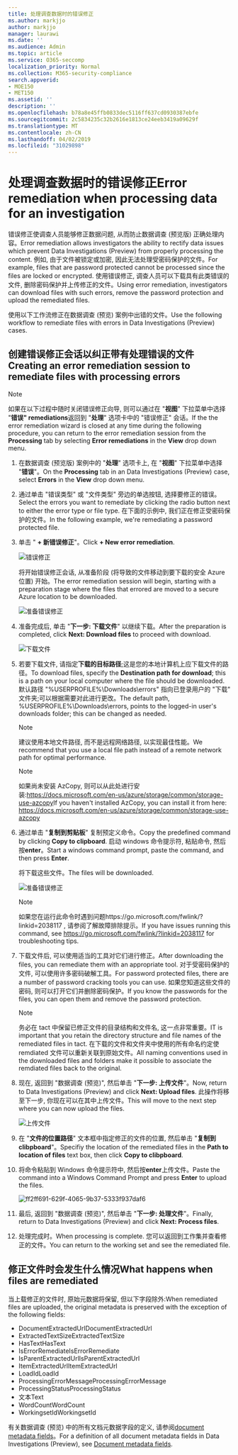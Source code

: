 ```yaml
---
title: 处理调查数据时的错误修正
ms.author: markjjo
author: markjjo
manager: laurawi
ms.date: ''
ms.audience: Admin
ms.topic: article
ms.service: O365-seccomp
localization_priority: Normal
ms.collection: M365-security-compliance
search.appverid:
- MOE150
- MET150
ms.assetid: ''
description: ''
ms.openlocfilehash: b78a8e45ffb0833dec5116ff637cd0930387ebfe
ms.sourcegitcommit: 2c5834235c32b2616e1813ce24eeb3419a09629f
ms.translationtype: MT
ms.contentlocale: zh-CN
ms.lasthandoff: 04/02/2019
ms.locfileid: "31029898"
---
```

# <a name="error-remediation-when-processing-data-for-an-investigation"></a><span data-ttu-id="79f98-102">处理调查数据时的错误修正</span><span class="sxs-lookup"><span data-stu-id="79f98-102">Error remediation when processing data for an investigation</span></span>

<span data-ttu-id="79f98-103">错误修正使调查人员能够修正数据问题, 从而防止数据调查 (预览版) 正确处理内容。</span><span class="sxs-lookup"><span data-stu-id="79f98-103">Error remediation allows investigators the ability to rectify data issues which prevent Data Investigations (Preview) from properly processing the content.</span></span> <span data-ttu-id="79f98-104">例如, 由于文件被锁定或加密, 因此无法处理受密码保护的文件。</span><span class="sxs-lookup"><span data-stu-id="79f98-104">For example, files that are password protected cannot be processed since the files are locked or encrypted.</span></span> <span data-ttu-id="79f98-105">使用错误修正, 调查人员可以下载具有此类错误的文件, 删除密码保护并上传修正的文件。</span><span class="sxs-lookup"><span data-stu-id="79f98-105">Using error remediation, investigators can download files with such errors, remove the password protection and upload the remediated files.</span></span>

<span data-ttu-id="79f98-106">使用以下工作流修正在数据调查 (预览) 案例中出错的文件。</span><span class="sxs-lookup"><span data-stu-id="79f98-106">Use the following workflow to remediate files with errors in Data Investigations (Preview) cases.</span></span>

## <a name="creating-an-error-remediation-session-to-remediate-files-with-processing-errors"></a><span data-ttu-id="79f98-107">创建错误修正会话以纠正带有处理错误的文件</span><span class="sxs-lookup"><span data-stu-id="79f98-107">Creating an error remediation session to remediate files with processing errors</span></span>

>[!NOTE]
><span data-ttu-id="79f98-108">如果在以下过程中随时关闭错误修正向导, 则可以通过在 "**视图**" 下拉菜单中选择 "**错误" remediations**返回到 "**处理**" 选项卡中的 "错误修正" 会话。</span><span class="sxs-lookup"><span data-stu-id="79f98-108">If the the error remediation wizard is closed at any time during the following procedure, you can return to the error remediation session from the **Processing** tab by selecting **Error remediations** in the **View** drop down menu.</span></span>

1. <span data-ttu-id="79f98-109">在数据调查 (预览版) 案例中的 "**处理**" 选项卡上, 在 "**视图**" 下拉菜单中选择 "**错误**"。</span><span class="sxs-lookup"><span data-stu-id="79f98-109">On the **Processing** tab in an Data Investigations (Preview) case, select **Errors** in the **View** drop down menu.</span></span>

2. <span data-ttu-id="79f98-110">通过单击 "错误类型" 或 "文件类型" 旁边的单选按钮, 选择要修正的错误。</span><span class="sxs-lookup"><span data-stu-id="79f98-110">Select the errors you want to remediate by clicking the radio button next to either the error type or file type.</span></span>  <span data-ttu-id="79f98-111">在下面的示例中, 我们正在修正受密码保护的文件。</span><span class="sxs-lookup"><span data-stu-id="79f98-111">In the following example, we're remediating a password protected file.</span></span>

3. <span data-ttu-id="79f98-112">单击 " **+ 新错误修正**"。</span><span class="sxs-lookup"><span data-stu-id="79f98-112">Click **+ New error remediation**.</span></span>

    ![错误修正](../media/8c2faf1a-834b-44fc-b418-6a18aed8b81a.png)

    <span data-ttu-id="79f98-114">将开始错误修正会话, 从准备阶段 (将导致的文件移动到要下载的安全 Azure 位置) 开始。</span><span class="sxs-lookup"><span data-stu-id="79f98-114">The error remediation session will begin, starting with a preparation stage where the files that errored are moved to a secure Azure location to be downloaded.</span></span>

    ![准备错误修正](../media/390572ec-7012-47c4-a6b6-4cbb5649e8a8.png)

4. <span data-ttu-id="79f98-116">准备完成后, 单击 "**下一步: 下载文件**" 以继续下载。</span><span class="sxs-lookup"><span data-stu-id="79f98-116">After the preparation is completed, click **Next: Download files** to proceed with download.</span></span>

    ![下载文件](../media/6ac04b09-8e13-414a-9e24-7c75ba586363.png)

5. <span data-ttu-id="79f98-118">若要下载文件, 请指定**下载的目标路径**;这是您的本地计算机上应下载文件的路径。</span><span class="sxs-lookup"><span data-stu-id="79f98-118">To download files, specify the **Destination path for download**; this is a path on your local computer where the file should be downloaded.</span></span>  <span data-ttu-id="79f98-119">默认路径 "%USERPROFILE%\Downloads\errors" 指向已登录用户的 "下载" 文件夹;可以根据需要对此进行更改。</span><span class="sxs-lookup"><span data-stu-id="79f98-119">The default path, %USERPROFILE%\Downloads\errors, points to the logged-in user's downloads folder; this can be changed as needed.</span></span>

    >[!NOTE]
    ><span data-ttu-id="79f98-120">建议使用本地文件路径, 而不是远程网络路径, 以实现最佳性能。</span><span class="sxs-lookup"><span data-stu-id="79f98-120">We recommend that you use a local file path instead of a remote network path for optimal performance.</span></span>

    > [!NOTE]
    > <span data-ttu-id="79f98-121">如果尚未安装 AzCopy, 则可以从此处进行安装:https://docs.microsoft.com/en-us/azure/storage/common/storage-use-azcopy</span><span class="sxs-lookup"><span data-stu-id="79f98-121">If you haven't installed AzCopy, you can install it from here: https://docs.microsoft.com/en-us/azure/storage/common/storage-use-azcopy</span></span>

6. <span data-ttu-id="79f98-122">通过单击 "**复制到剪贴板**" 复制预定义命令。</span><span class="sxs-lookup"><span data-stu-id="79f98-122">Copy the predefined command by clicking **Copy to clipboard**.</span></span> <span data-ttu-id="79f98-123">启动 windows 命令提示符, 粘贴命令, 然后按**enter**。</span><span class="sxs-lookup"><span data-stu-id="79f98-123">Start a windows command prompt, paste the command, and then press **Enter**.</span></span>  

    <span data-ttu-id="79f98-124">将下载这些文件。</span><span class="sxs-lookup"><span data-stu-id="79f98-124">The files will be downloaded.</span></span>

    ![准备错误修正](../media/f364ab4d-31c5-4375-b69f-650f694a2f69.png)

     > [!NOTE]
     > <span data-ttu-id="79f98-126">如果您在运行此命令时遇到问题https://go.microsoft.com/fwlink/?linkid=2038117 , 请参阅了解故障排除提示。</span><span class="sxs-lookup"><span data-stu-id="79f98-126">If you have issues running this command, see https://go.microsoft.com/fwlink/?linkid=2038117 for troubleshooting tips.</span></span>

7. <span data-ttu-id="79f98-127">下载文件后, 可以使用适当的工具对它们进行修正。</span><span class="sxs-lookup"><span data-stu-id="79f98-127">After downloading the files, you can remediate them with an appropriate tool.</span></span> <span data-ttu-id="79f98-128">对于受密码保护的文件, 可以使用许多密码破解工具。</span><span class="sxs-lookup"><span data-stu-id="79f98-128">For password protected files, there are a number of password cracking tools you can use.</span></span> <span data-ttu-id="79f98-129">如果您知道这些文件的密码, 则可以打开它们并删除密码保护。</span><span class="sxs-lookup"><span data-stu-id="79f98-129">If you know the passwords for the files, you can open them and remove the password protection.</span></span>
    > [!NOTE]
    > <span data-ttu-id="79f98-130">务必在 tact 中保留已修正文件的目录结构和文件名, 这一点非常重要。</span><span class="sxs-lookup"><span data-stu-id="79f98-130">IT is important that you retain the directory structure and file names of the remediated files in tact.</span></span>  <span data-ttu-id="79f98-131">在下载的文件和文件夹中使用的所有命名约定使 remdiated 文件可以重新关联到原始文件。</span><span class="sxs-lookup"><span data-stu-id="79f98-131">All naming conventions used in the downloaded files and folders make it possible to associate the remdiated files back to the original.</span></span>

8. <span data-ttu-id="79f98-132">现在, 返回到 "数据调查 (预览)", 然后单击 "**下一步: 上传文件**"。</span><span class="sxs-lookup"><span data-stu-id="79f98-132">Now, return to Data Investigations (Preview) and click **Next: Upload files**.</span></span>  <span data-ttu-id="79f98-133">此操作将移至下一步, 你现在可以在其中上传文件。</span><span class="sxs-lookup"><span data-stu-id="79f98-133">This will move to the next step where you can now upload the files.</span></span>

    ![上传文件](../media/af3d8617-1bab-4ecd-8de0-22e53acba240.png)

9. <span data-ttu-id="79f98-135">在 "**文件的位置路径**" 文本框中指定修正的文件的位置, 然后单击 "**复制到 clibpboard**"。</span><span class="sxs-lookup"><span data-stu-id="79f98-135">Specifiy the location of the remediated files in the **Path to location of files** text box, then click **Copy to clibpboard**.</span></span>

10. <span data-ttu-id="79f98-136">将命令粘贴到 Windows 命令提示符中, 然后按**enter**上传文件。</span><span class="sxs-lookup"><span data-stu-id="79f98-136">Paste the command into a Windows Command Prompt and press **Enter** to upload the files.</span></span>

    ![ff2ff691-629f-4065-9b37-5333f937daf6](../media/ff2ff691-629f-4065-9b37-5333f937daf6.png)

11. <span data-ttu-id="79f98-138">最后, 返回到 "数据调查 (预览)", 然后单击 "**下一步: 处理文件**"。</span><span class="sxs-lookup"><span data-stu-id="79f98-138">Finally, return to Data Investigations (Preview) and click **Next: Process files**.</span></span>

12. <span data-ttu-id="79f98-139">处理完成时。</span><span class="sxs-lookup"><span data-stu-id="79f98-139">When processing is complete.</span></span>  <span data-ttu-id="79f98-140">您可以返回到工作集并查看修正的文件。</span><span class="sxs-lookup"><span data-stu-id="79f98-140">You can return to the working set and see the remediated file.</span></span>

## <a name="what-happens-when-files-are-remediated"></a><span data-ttu-id="79f98-141">修正文件时会发生什么情况</span><span class="sxs-lookup"><span data-stu-id="79f98-141">What happens when files are remediated</span></span>

<span data-ttu-id="79f98-142">当上载修正的文件时, 原始元数据将保留, 但以下字段除外:</span><span class="sxs-lookup"><span data-stu-id="79f98-142">When remediated files are uploaded, the original metadata is preserved with the exception of the following fields:</span></span> 

- <span data-ttu-id="79f98-143">DocumentExtractedUrl</span><span class="sxs-lookup"><span data-stu-id="79f98-143">DocumentExtractedUrl</span></span>
- <span data-ttu-id="79f98-144">ExtractedTextSize</span><span class="sxs-lookup"><span data-stu-id="79f98-144">ExtractedTextSize</span></span>
- <span data-ttu-id="79f98-145">HasText</span><span class="sxs-lookup"><span data-stu-id="79f98-145">HasText</span></span>
- <span data-ttu-id="79f98-146">IsErrorRemediate</span><span class="sxs-lookup"><span data-stu-id="79f98-146">IsErrorRemediate</span></span>
- <span data-ttu-id="79f98-147">IsParentExtractedUrl</span><span class="sxs-lookup"><span data-stu-id="79f98-147">IsParentExtractedUrl</span></span>
- <span data-ttu-id="79f98-148">ItemExtractedUrl</span><span class="sxs-lookup"><span data-stu-id="79f98-148">ItemExtractedUrl</span></span>
- <span data-ttu-id="79f98-149">LoadId</span><span class="sxs-lookup"><span data-stu-id="79f98-149">LoadId</span></span>
- <span data-ttu-id="79f98-150">ProcessingErrorMessage</span><span class="sxs-lookup"><span data-stu-id="79f98-150">ProcessingErrorMessage</span></span>
- <span data-ttu-id="79f98-151">ProcessingStatus</span><span class="sxs-lookup"><span data-stu-id="79f98-151">ProcessingStatus</span></span>
- <span data-ttu-id="79f98-152">文本</span><span class="sxs-lookup"><span data-stu-id="79f98-152">Text</span></span>
- <span data-ttu-id="79f98-153">WordCount</span><span class="sxs-lookup"><span data-stu-id="79f98-153">WordCount</span></span>
- <span data-ttu-id="79f98-154">WorkingsetId</span><span class="sxs-lookup"><span data-stu-id="79f98-154">WorkingsetId</span></span>

<span data-ttu-id="79f98-155">有关数据调查 (预览) 中的所有文档元数据字段的定义, 请参阅[document metadata fields](document-metadata-fields.md)。</span><span class="sxs-lookup"><span data-stu-id="79f98-155">For a definition of all document metadata fields in Data Investigations (Preview), see [Document metadata fields](document-metadata-fields.md).</span></span>